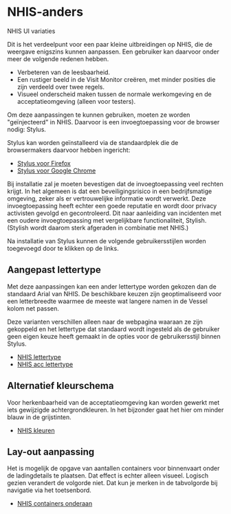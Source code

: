 # NHIS-anders
NHIS UI variaties

Dit is het verdeelpunt voor een paar kleine uitbreidingen op NHIS, die de weergave enigszins kunnen aanpassen.
Een gebruiker kan daarvoor onder meer de volgende redenen hebben.

- Verbeteren van de leesbaarheid.
- Een rustiger beeld in de Visit Monitor creëren, met minder posities die zijn verdeeld over twee regels.
- Visueel onderscheid maken tussen de normale werkomgeving en de acceptatieomgeving (alleen voor testers).

Om deze aanpassingen te kunnen gebruiken, moeten ze worden "geïnjecteerd" in NHIS.
Daarvoor is een invoegtoepassing voor de browser nodig: Stylus.

Stylus kan worden geïnstalleerd via de standaardplek die de browsermakers daarvoor hebben ingericht:
- [Stylus voor Firefox](https://addons.mozilla.org/nl/firefox/addon/styl-us/)
- [Stylus voor Google Chrome](https://chrome.google.com/webstore/detail/stylus/clngdbkpkpeebahjckkjfobafhncgmne)

Bij installatie zal je moeten bevestigen dat de invoegtoepassing veel rechten krijgt.
In het algemeen is dat een beveiligingsrisico in een bedrijfsmatige omgeving, zeker als er vertrouwelijke informatie wordt verwerkt.
Deze invoegtoepassing heeft echter een goede reputatie en wordt door privacy activisten gevolgd en gecontroleerd.
Dit naar aanleiding van incidenten met een oudere invoegtoepassing met vergelijkbare functionaliteit, Stylish.
(Stylish wordt daarom sterk afgeraden in combinatie met NHIS.)

Na installatie van Stylus kunnen de volgende gebruikersstijlen worden toegevoegd door te klikken op de links.

## Aangepast lettertype

Met deze aanpassingen kan een ander lettertype worden gekozen dan de standaard Arial van NHIS.
De beschikbare keuzen zijn geoptimaliseerd voor een letterbreedte waarmee de meeste wat langere namen in de Vessel kolom net passen.

Deze varianten verschillen alleen naar de webpagina waaraan ze zijn gekoppeld en het lettertype dat standaard wordt ingesteld 
als de gebruiker geen eigen keuze heeft gemaakt in de opties voor de gebruikersstijl binnen Stylus.

- [NHIS lettertype](https://raw.githubusercontent.com/zeehoavens/NHIS-anders/main/NHIS-lettertype.user.css)
- [NHIS acc lettertype](https://raw.githubusercontent.com/zeehoavens/NHIS-anders/main/NHIS-acc-lettertype.user.css)

## Alternatief kleurschema

Voor herkenbaarheid van de acceptatieomgeving kan worden gewerkt met iets gewijzigde achtergrondkleuren.
In het bijzonder gaat het hier om minder blauw in de grijstinten.

- [NHIS kleuren](https://raw.githubusercontent.com/zeehoavens/NHIS-anders/main/NHIS-kleuren.user.css)

## Lay-out aanpassing

Het is mogelijk de opgave van aantallen containers voor binnenvaart onder de ladingdetails te plaatsen.
Dat effect is echter alleen visueel.
Logisch gezien verandert de volgorde niet.
Dat kun je merken in de tabvolgorde bij navigatie via het toetsenbord.

- [NHIS containers onderaan](https://raw.githubusercontent.com/zeehoavens/NHIS-anders/main/NHIS-containers-onderaan.user.css)
